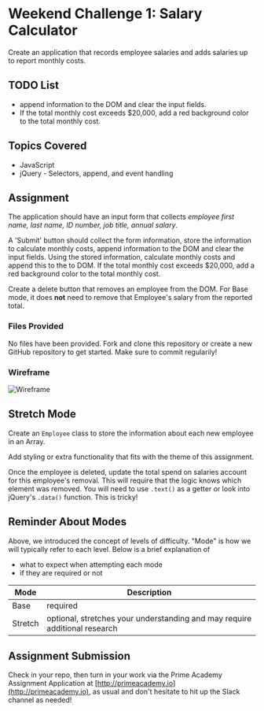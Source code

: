 # Weekend Challenge 1: Salary Calculator
Create an application that records employee salaries and adds salaries up to report monthly costs. 

## TODO List
- append information to the DOM and clear the input fields.
- If the total monthly cost exceeds $20,000, add a red background color to the total monthly cost.

## Topics Covered
- JavaScript
- jQuery - Selectors, append, and event handling

## Assignment

The application should have an input form that collects _employee first name, last name, ID number, job title, annual salary_.

A 'Submit' button should collect the form information, store the information to calculate monthly costs, append information to the DOM and clear the input fields. Using the stored information, calculate monthly costs and append this to the to DOM. If the total monthly cost exceeds $20,000, add a red background color to the total monthly cost.

Create a delete button that removes an employee from the DOM. For Base mode, it does **not** need to remove that Employee's salary from the reported total.

### Files Provided
No files have been provided. Fork and clone this repository or create a new GitHub repository to get started. Make sure to commit regularily!

### Wireframe

![Wireframe](salary-calc-wireframe.png)

## Stretch Mode

Create an `Employee` class to store the information about each new employee in an Array.

Add styling or extra functionality that fits with the theme of this assignment.

Once the employee is deleted, update the total spend on salaries account for this employee's removal. This will require that the logic knows which element was removed. You will need to use `.text()` as a getter or look into jQuery's `.data()` function. This is tricky! 

## Reminder About Modes

Above, we introduced the concept of levels of difficulty. "Mode" is how we will typically refer to each level. Below is a brief explanation of

* what to expect when attempting each mode
* if they are required or not

Mode | Description
--- | ---
Base | required
Stretch | optional, stretches your understanding and may require additional research

## Assignment Submission
Check in your repo, then turn in your work via the Prime Academy Assignment Application at [http://primeacademy.io](http://primeacademy.io), as usual and don't hesitate to hit up the Slack channel as needed!
